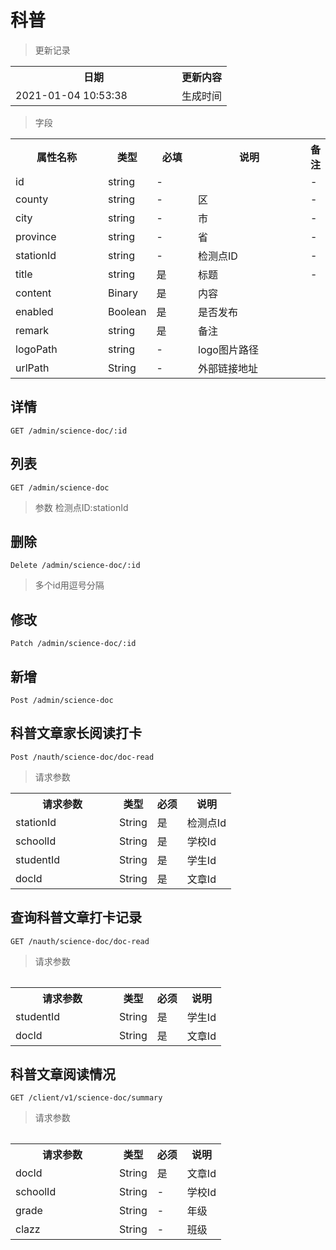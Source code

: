 # 科普

> 更新记录

<table>
    <tr>
        <th style="width:250px;">日期</th>
        <th>更新内容</th>
    </tr>
    <tr>
        <td>2021-01-04 10:53:38</td>
        <td>生成时间</td>
    </tr>
</table>

> 字段

<table>
    <tr>
        <th style="width:150px;">属性名称</th>
        <th style="width:60px;">类型</th>
        <th style="width:60px;">必填</th>
        <th style="width:200px;">说明</th>
        <th>备注</th>
    </tr>
    <tr>
        <td>id</td>
        <td>string</td>
        <td>-</td>
        <td></td>
        <td>-</td>
    </tr>
     <tr>
            <td>county</td>
            <td>string</td>
            <td>-</td>
            <td>区</td>
            <td>-</td>
        </tr>
        <tr>
            <td>city</td>
            <td>string</td>
            <td>-</td>
            <td>市</td>
            <td>-</td>
        </tr>
        <tr>
            <td>province</td>
            <td>string</td>
            <td>-</td>
            <td>省</td>
            <td>-</td>
        </tr>
    <tr>
        <td>stationId</td>
        <td>string</td>
        <td>-</td>
        <td>检测点ID</td>
        <td>-</td>
    </tr>
    <tr>
        <td>title</td>
        <td>string</td>
        <td>是</td>
        <td>标题</td>
        <td>-</td>
    </tr>
    <tr>
        <td>content</td>
        <td>Binary</td>
        <td>是</td>
        <td>内容</td>
        <td></td>
    </tr>
    <tr>
        <td>enabled</td>
        <td>Boolean</td>
        <td>是</td>
        <td>是否发布</td>
        <td></td>
    </tr>
    <tr>
        <td>remark</td>
        <td>string</td>
        <td>是</td>
        <td>备注</td>
        <td></td>
    </tr>
    <tr>
        <td>logoPath</td>
        <td>string</td>
        <td>-</td>
        <td>logo图片路径</td>
        <td></td>
    </tr>
    <tr>
        <td>urlPath</td>
        <td>String</td>
        <td>-</td>
        <td>外部链接地址</td>
        <td></td>
    </tr>
</table>  

## 详情
    
```
GET /admin/science-doc/:id
```
  
## 列表
  
```
GET /admin/science-doc
```
> 参数 检测点ID:stationId   

## 删除
  
```
Delete /admin/science-doc/:id
```
> 多个id用逗号分隔 

## 修改
  
```
Patch /admin/science-doc/:id
```

## 新增
  
```
Post /admin/science-doc
```



## 科普文章家长阅读打卡
  
```
Post /nauth/science-doc/doc-read
```
> 请求参数
<table>
    <tr>
        <th style="width:150px;">请求参数</th>
        <th>类型</th>
        <th>必须</th>
        <th>说明</th>
    </tr>
    <tr>
        <td>stationId</td>
        <td>String</td>
        <td>是</td>
        <td>检测点Id</td>
    </tr>
    <tr>
        <td>schoolId</td>
        <td>String</td>
        <td>是</td>
        <td>学校Id</td>
    </tr>
    <tr>
        <td>studentId</td>
        <td>String</td>
        <td>是</td>
        <td>学生Id</td>
    </tr>
    <tr>
        <td>docId</td>
        <td>String</td>
        <td>是</td>
        <td>文章Id</td>
    </tr>
<table>

## 查询科普文章打卡记录
  
```
GET /nauth/science-doc/doc-read
```
> 请求参数
<table>
    <tr>
        <th style="width:150px;">请求参数</th>
        <th>类型</th>
        <th>必须</th>
        <th>说明</th>
    </tr>
    <tr>
        <td>studentId</td>
        <td>String</td>
        <td>是</td>
        <td>学生Id</td>
    </tr>
    <tr>
        <td>docId</td>
        <td>String</td>
        <td>是</td>
        <td>文章Id</td>
    </tr>
<table>

## 科普文章阅读情况
  
```
GET /client/v1/science-doc/summary
```
> 请求参数
<table>
    <tr>
        <th style="width:150px;">请求参数</th>
        <th>类型</th>
        <th>必须</th>
        <th>说明</th>
    </tr>
    <tr>
        <td>docId</td>
        <td>String</td>
        <td>是</td>
        <td>文章Id</td>
    </tr>
    <tr>
        <td>schoolId</td>
        <td>String</td>
        <td>-</td>
        <td>学校Id</td>
    </tr>
    <tr>
        <td>grade</td>
        <td>String</td>
        <td>-</td>
        <td>年级</td>
    </tr>
    <tr>
        <td>clazz</td>
        <td>String</td>
        <td>-</td>
        <td>班级</td>
    </tr>
<table>  